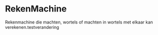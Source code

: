 # RekenMachine
Rekenmachine die machten, wortels of machten in wortels met elkaar kan verekenen.testverandering
